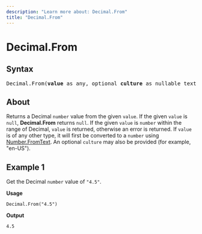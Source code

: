```yaml
---
description: "Learn more about: Decimal.From"
title: "Decimal.From"
---
```

# Decimal.From

## Syntax

<pre>
Decimal.From(<b>value</b> as any, optional <b>culture</b> as nullable text) as nullable number
</pre>

## About

Returns a Decimal `number` value from the given `value`. If the given `value` is `null`, **Decimal.From** returns `null`. If the given `value` is `number` within the range of Decimal, `value` is returned, otherwise an error is returned. If `value` is of any other type, it will first be converted to a `number` using [Number.FromText](number-fromtext.md). An optional `culture` may also be provided (for example, "en-US").

## Example 1

Get the Decimal `number` value of `"4.5"`.

**Usage**

```powerquery-m
Decimal.From("4.5")
```

**Output**

`4.5`
